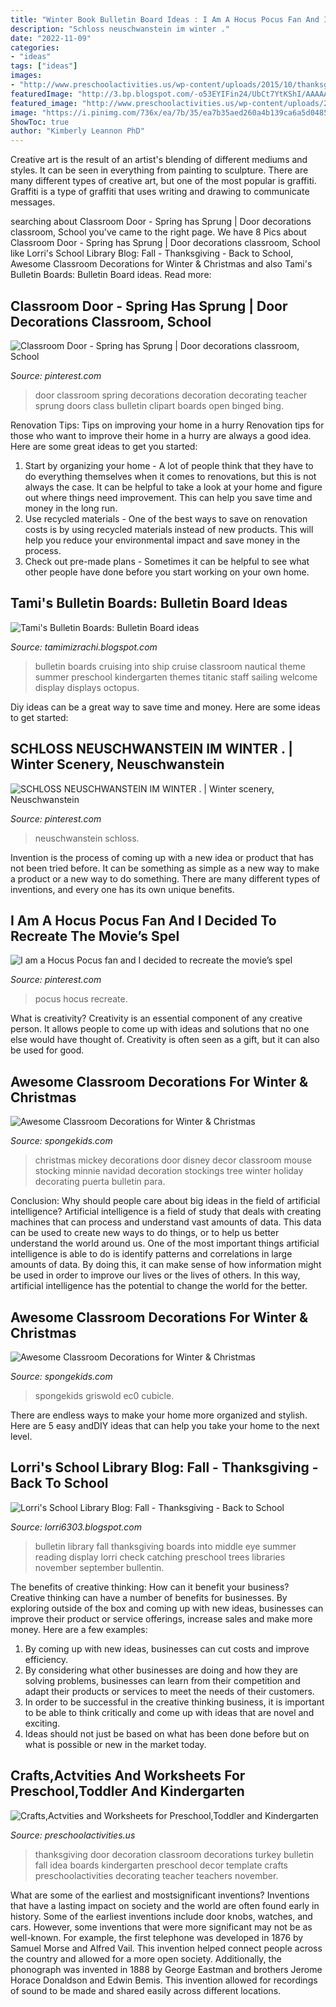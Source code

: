 ```yaml
---
title: "Winter Book Bulletin Board Ideas : I Am A Hocus Pocus Fan And I Decided To Recreate The Movie’s Spel"
description: "Schloss neuschwanstein im winter ."
date: "2022-11-09"
categories:
- "ideas"
tags: ["ideas"]
images:
- "http://www.preschoolactivities.us/wp-content/uploads/2015/10/thanksgiving-day-door-decoration-idea-3.jpg"
featuredImage: "http://3.bp.blogspot.com/-o53EYIFin24/UbCt7YtKShI/AAAAAAAAAKM/yFDYHjQChPU/s1600/summer-fall2010+125.JPG"
featured_image: "http://www.preschoolactivities.us/wp-content/uploads/2015/10/thanksgiving-day-door-decoration-idea-3.jpg"
image: "https://i.pinimg.com/736x/ea/7b/35/ea7b35aed260a4b139ca6a5d0485a1ad--classroom-door-decorations-classroom-ideas.jpg"
ShowToc: true
author: "Kimberly Leannon PhD"
---
```



Creative art is the result of an artist's blending of different mediums and styles. It can be seen in everything from painting to sculpture. There are many different types of creative art, but one of the most popular is graffiti. Graffiti is a type of graffiti that uses writing and drawing to communicate messages.

	

		
searching about Classroom Door - Spring has Sprung | Door decorations classroom, School you've came to the right page. We have 8 Pics about Classroom Door - Spring has Sprung | Door decorations classroom, School like Lorri&#039;s School Library Blog: Fall - Thanksgiving - Back to School, Awesome Classroom Decorations for Winter &amp; Christmas and also Tami&#039;s Bulletin Boards: Bulletin Board ideas. Read more:
		
    
## Classroom Door - Spring Has Sprung | Door Decorations Classroom, School

<img loading=lazy src="https://i.pinimg.com/736x/ea/7b/35/ea7b35aed260a4b139ca6a5d0485a1ad--classroom-door-decorations-classroom-ideas.jpg" onerror="this.onerror=null;this.src='https://tse3.mm.bing.net/th?id=OIP.knfJNLj3sq6pedj0Y3b7SAHaJ4&amp;pid=15.1';" alt="Classroom Door - Spring has Sprung | Door decorations classroom, School">

_Source: pinterest.com_

>door classroom spring decorations decoration decorating teacher sprung doors class bulletin clipart boards open binged bing. 

	

Renovation Tips: Tips on improving your home in a hurry
Renovation tips for those who want to improve their home in a hurry are always a good idea. Here are some great ideas to get you started: 
 1. Start by organizing your home - A lot of people think that they have to do everything themselves when it comes to renovations, but this is not always the case. It can be helpful to take a look at your home and figure out where things need improvement. This can help you save time and money in the long run. 
2. Use recycled materials - One of the best ways to save on renovation costs is by using recycled materials instead of new products. This will help you reduce your environmental impact and save money in the process. 
3. Check out pre-made plans - Sometimes it can be helpful to see what other people have done before you start working on your own home.

    
## Tami&#039;s Bulletin Boards: Bulletin Board Ideas

<img loading=lazy src="https://3.bp.blogspot.com/_dX9RSYPumi8/SszVaLS4XPI/AAAAAAAAAKE/8mXdfCstb1Q/S760/DSC01220.JPG" onerror="this.onerror=null;this.src='https://tse3.mm.bing.net/th?id=OIP.aGh9RQHtJaHMrLxksZZ3EQHaFj&amp;pid=15.1';" alt="Tami&#039;s Bulletin Boards: Bulletin Board ideas">

_Source: tamimizrachi.blogspot.com_

>bulletin boards cruising into ship cruise classroom nautical theme summer preschool kindergarten themes titanic staff sailing welcome display displays octopus. 

	

Diy ideas can be a great way to save time and money. Here are some ideas to get started: 

    
## SCHLOSS NEUSCHWANSTEIN IM WINTER . | Winter Scenery, Neuschwanstein

<img loading=lazy src="https://i.pinimg.com/736x/9b/13/31/9b133144bbfc25ea48f99c0a8869a16a.jpg" onerror="this.onerror=null;this.src='https://tse3.mm.bing.net/th?id=OIP.rW0TSGx-pq_6W49on3NfWQHaIR&amp;pid=15.1';" alt="SCHLOSS NEUSCHWANSTEIN IM WINTER . | Winter scenery, Neuschwanstein">

_Source: pinterest.com_

>neuschwanstein schloss. 

	

Invention is the process of coming up with a new idea or product that has not been tried before. It can be something as simple as a new way to make a product or a new way to do something. There are many different types of inventions, and every one has its own unique benefits.

    
## I Am A Hocus Pocus Fan And I Decided To Recreate The Movie’s Spel

<img loading=lazy src="https://i.pinimg.com/736x/78/2e/82/782e82563a68fe6def1a6145c5201b07.jpg" onerror="this.onerror=null;this.src='https://tse2.mm.bing.net/th?id=OIP.nz5JrqTX9hokyvG284WYSwHaQB&amp;pid=15.1';" alt="I am a Hocus Pocus fan and I decided to recreate the movie’s spel">

_Source: pinterest.com_

>pocus hocus recreate. 

	

What is creativity?
Creativity is an essential component of any creative person. It allows people to come up with ideas and solutions that no one else would have thought of. Creativity is often seen as a gift, but it can also be used for good.

    
## Awesome Classroom Decorations For Winter &amp; Christmas

<img loading=lazy src="http://spongekids.com/wp-content/uploads/2016/11/christmas-bulletin-board/17-christmas-bulletin-board-ideas.jpg" onerror="this.onerror=null;this.src='https://tse4.mm.bing.net/th?id=OIP.fglqwP9Tj60vEkuAm1R04gHaNI&amp;pid=15.1';" alt="Awesome Classroom Decorations for Winter &amp; Christmas">

_Source: spongekids.com_

>christmas mickey decorations door disney decor classroom mouse stocking minnie navidad decoration stockings tree winter holiday decorating puerta bulletin para. 

	

Conclusion: Why should people care about big ideas in the field of artificial intelligence?
Artificial intelligence is a field of study that deals with creating machines that can process and understand vast amounts of data. This data can be used to create new ways to do things, or to help us better understand the world around us. One of the most important things artificial intelligence is able to do is identify patterns and correlations in large amounts of data. By doing this, it can make sense of how information might be used in order to improve our lives or the lives of others. In this way, artificial intelligence has the potential to change the world for the better.

    
## Awesome Classroom Decorations For Winter &amp; Christmas

<img loading=lazy src="https://spongekids.com/wp-content/uploads/2016/11/christmas-bulletin-board/13-christmas-bulletin-board-ideas.jpg" onerror="this.onerror=null;this.src='https://tse3.mm.bing.net/th?id=OIP.OpdLSa9RhcKpaUqbiRDoSgHaLH&amp;pid=15.1';" alt="Awesome Classroom Decorations for Winter &amp; Christmas">

_Source: spongekids.com_

>spongekids griswold ec0 cubicle. 

	

There are endless ways to make your home more organized and stylish. Here are 5 easy andDIY ideas that can help you take your home to the next level.

    
## Lorri&#039;s School Library Blog: Fall - Thanksgiving - Back To School

<img loading=lazy src="http://3.bp.blogspot.com/-o53EYIFin24/UbCt7YtKShI/AAAAAAAAAKM/yFDYHjQChPU/s1600/summer-fall2010+125.JPG" onerror="this.onerror=null;this.src='https://tse1.mm.bing.net/th?id=OIP.TnlZu9HZlE0tG3yYFOnnQAHaJ4&amp;pid=15.1';" alt="Lorri&#039;s School Library Blog: Fall - Thanksgiving - Back to School">

_Source: lorri6303.blogspot.com_

>bulletin library fall thanksgiving boards into middle eye summer reading display lorri check catching preschool trees libraries november september bullentin. 

	

The benefits of creative thinking: How can it benefit your business?
Creative thinking can have a number of benefits for businesses. By exploring outside of the box and coming up with new ideas, businesses can improve their product or service offerings, increase sales and make more money. Here are a few examples:
1. By coming up with new ideas, businesses can cut costs and improve efficiency.
2. By considering what other businesses are doing and how they are solving problems, businesses can learn from their competition and adapt their products or services to meet the needs of their customers.
3. In order to be successful in the creative thinking business, it is important to be able to think critically and come up with ideas that are novel and exciting.
4. Ideas should not just be based on what has been done before but on what is possible or new in the market today.

    
## Crafts,Actvities And Worksheets For Preschool,Toddler And Kindergarten

<img loading=lazy src="http://www.preschoolactivities.us/wp-content/uploads/2015/10/thanksgiving-day-door-decoration-idea-3.jpg" onerror="this.onerror=null;this.src='https://tse3.mm.bing.net/th?id=OIP.Zc6GLiWCqCnFLgM2iiRLMAHaJ3&amp;pid=15.1';" alt="Crafts,Actvities and Worksheets for Preschool,Toddler and Kindergarten">

_Source: preschoolactivities.us_

>thanksgiving door decoration classroom decorations turkey bulletin fall idea boards kindergarten preschool decor template crafts preschoolactivities decorating teacher teachers november. 

	

What are some of the earliest and mostsignificant inventions?
Inventions that have a lasting impact on society and the world are often found early in history. Some of the earliest inventions include door knobs, watches, and cars. However, some inventions that were more significant may not be as well-known. For example, the first telephone was developed in 1876 by Samuel Morse and Alfred Vail. This invention helped connect people across the country and allowed for a more open society. Additionally, the phonograph was invented in 1888 by George Eastman and brothers Jerome Horace Donaldson and Edwin Bemis. This invention allowed for recordings of sound to be made and shared easily across different locations.

